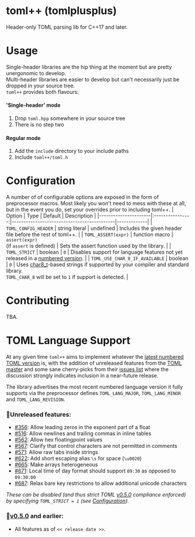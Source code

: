 # toml++ (tomlplusplus)
Header-only TOML parsing lib for C++17 and later.

# Usage
Single-header libraries are the hip thing at the moment but are pretty unergonomic to develop.  
Multi-header libraries are easier to develop but can't necessarily just be dropped in your source tree.  
`toml++` provides both flavours:

#### 'Single-header' mode
1. Drop `toml.hpp` somewhere in your source tree
2. There is no step two

#### Regular mode
1. Add the `include` directory to your include paths
2. Include `toml++/toml.h`

# Configuration
A number of of configurable options are exposed in the form of preprocessor macros. Most likely you won't need to mess
with these at all, but in the event you do, set your overrides prior to including toml++.
| Option               | Type             | Default                                     | Description |
|----------------------|:----------------:|--------------------------------------------|-------------|
| `TOML_CONFIG_HEADER` | string literal   | undefined                                   | Includes the given header file before the rest of toml++.     |
| `TOML_ASSERT(expr)`  | function macro   | `assert(expr)`<br>(if `assert` is defined)  | Sets the assert function used by the library.            |
| `TOML_STRICT`        | boolean | `0`                                         | Disables support for language features not yet released in a [numbered version](https://github.com/toml-lang/toml/releases). |
| `TOML_USE_CHAR_8_IF_AVAILABLE`  | boolean   | `0`                            | Uses [char8_t](https://en.cppreference.com/w/cpp/keyword/char8_t)-based strings if supported by your compiler and standard library.<br>`TOML_CHAR_8` will be set to `1` if support is detected.             |

# Contributing
TBA.

# TOML Language Support
At any given time `toml++` aims to implement whatever the [latest numbered TOML version](https://github.com/toml-lang/toml/releases) is, with the addition
of unreleased features from the [TOML master](https://github.com/toml-lang/toml/blob/master/README.md) and some sane cherry-picks from their
[issues list](https://github.com/toml-lang/toml/issues) where the discussion strongly indicates inclusion in a near-future release.

The library advertises the most recent numbered language version it fully supports via the preprocessor defines `TOML_LANG_MAJOR`, `TOML_LANG_MINOR` and `TOML_LANG_REVISION`.

### **🔸Unreleased features:**
- [#356](https://github.com/toml-lang/toml/issues/356): Allow leading zeros in the exponent part of a float
- [#516](https://github.com/toml-lang/toml/issues/516): Allow newlines and trailing commas in inline tables
- [#562](https://github.com/toml-lang/toml/issues/562): Allow hex floatingpoint values
- [#567](https://github.com/toml-lang/toml/issues/567): Clarify that control characters are not permitted in comments
- [#571](https://github.com/toml-lang/toml/issues/571): Allow raw tabs inside strings
- [#622](https://github.com/toml-lang/toml/issues/622): Add short escaping alias `\s` for space (`\u0020`)
- [#665](https://github.com/toml-lang/toml/issues/665): Make arrays heterogeneous
- [#671](https://github.com/toml-lang/toml/issues/671): Local time of day format should support `09:30` as opposed to `09:30:00`
- [#687](https://github.com/toml-lang/toml/issues/687): Relax bare key restrictions to allow additional unicode characters

_These can be disabled (and thus strict TOML [v0.5.0](https://github.com/toml-lang/toml/tree/v0.5.0) compliance enforced) by specifying `TOML_STRICT = 1` (see [Configuration](#Configuration))._

### **🔹[v0.5.0](https://github.com/toml-lang/toml/releases/tag/v0.5.0) and earlier:**
- All features as of `<< release date >>`.

